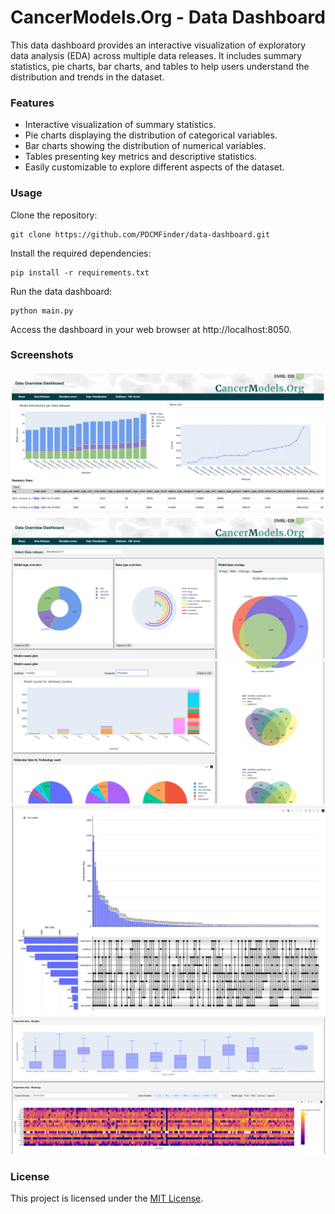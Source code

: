 # CancerModels.Org - Data Dashboard

This data dashboard provides an interactive visualization of exploratory data analysis (EDA) across multiple data releases. 
It includes summary statistics, pie charts, bar charts, and tables to help users understand the distribution and trends in the dataset.

### Features
- Interactive visualization of summary statistics.
- Pie charts displaying the distribution of categorical variables.
- Bar charts showing the distribution of numerical variables.
- Tables presenting key metrics and descriptive statistics.
- Easily customizable to explore different aspects of the dataset.

### Usage
Clone the repository:
```
git clone https://github.com/PDCMFinder/data-dashboard.git
```
Install the required dependencies:
```
pip install -r requirements.txt
```

Run the data dashboard:
```
python main.py
```

Access the dashboard in your web browser at http://localhost:8050.

### Screenshots
![Dashboard landing panel](img/img1.png)
![Dashboard 2nd panel](img/img2.png)
![Dashboard 2nd panel](img/img3.png)
![Dashboard 2nd panel](img/img4.png)
![Dashboard 3rd panel](img/img5.png)

### License
This project is licensed under the [MIT License](https://github.com/PDCMFinder/data-dashboard#MIT-1-ov-file).
